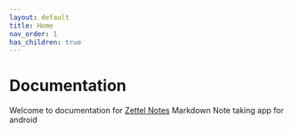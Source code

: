 ```yaml
---
layout: default
title: Home
nav_order: 1
has_children: true
---
```


# Documentation

Welcome to documentation for [Zettel Notes](https://play.google.com/store/apps/details?id=org.eu.thedoc.zettelnotes) Markdown Note taking app for android
